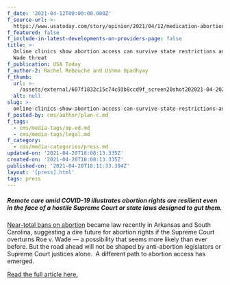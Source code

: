 ```yaml
---
f_date: '2021-04-12T00:00:00.000Z'
f_source-url: >-
  https://www.usatoday.com/story/opinion/2021/04/12/medication-abortion-rights-protected-online-clinics-column/7106777002/
f_featured: false
f_include-in-latest-developments-on-providers-page: false
title: >-
  Online clinics show abortion access can survive state restrictions and Roe v.
  Wade threat
f_publication: USA Today
f_author-2: Rachel Rebouché and Ushma Upadhyay
f_thumb:
  url: >-
    /assets/external/607f1832c15c74c93b8ccd9f_screen20shot202021-04-2020at2012.06.24%20PM.png
  alt: null
slug: >-
  online-clinics-show-abortion-access-can-survive-state-restrictions-and-roe-v-wade-threat
f_posted-by: cms/author/plan-c.md
f_tags:
  - cms/media-tags/op-ed.md
  - cms/media-tags/legal.md
f_category:
  - cms/media-categories/press.md
updated-on: '2021-04-20T18:08:13.335Z'
created-on: '2021-04-20T18:08:13.335Z'
published-on: '2021-04-20T18:11:33.394Z'
layout: '[press].html'
tags: press
---
```


##### Remote care amid COVID-19 illustrates abortion rights are resilient even in the face of a hostile Supreme Court or state laws designed to gut them.

[Near-total bans on abortion](https://www.guttmacher.org/article/2021/03/arkansas-just-passed-near-total-ban-abortions-heres-what-it-means) became law recently in Arkansas and South Carolina, suggesting a dire future for abortion rights if the Supreme Court overturns Roe v. Wade — a possibility that seems more likely than ever before. But the road ahead will not be shaped by anti-abortion legislators or Supreme Court justices alone.  A different path to abortion access has emerged.

[Read the full article here.](https://www.usatoday.com/story/opinion/2021/04/12/medication-abortion-rights-protected-online-clinics-column/7106777002/)

‍
